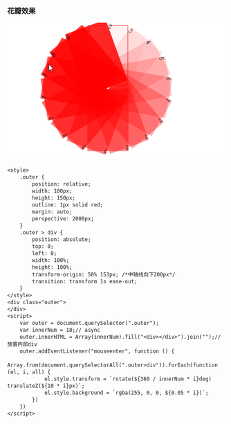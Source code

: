 ### 花瓣效果
![Alt text](./images/css3-transform-hover.png)

    <style>
        .outer {
            position: relative;
            width: 100px;
            height: 150px;
            outline: 1px solid red;
            margin: auto;
            perspective: 2000px;
        }
        .outer > div {
            position: absolute;
            top: 0;
            left: 0;
            width: 100%;
            height: 100%;
            transform-origin: 50% 153px; /*中轴线向下200px*/
            transition: transform 1s ease-out;
        }
    </style>
    <div class="outer">
    </div>
    <script>
        var outer = document.querySelector(".outer");
        var innerNum = 18;// async
        outer.innerHTML = Array(innerNum).fill("<div></div>").join("");// 放置内部div
        outer.addEventListener("mouseenter", function () {
            Array.from(document.querySelectorAll(".outer>div")).forEach(function (el, i, all) {
                el.style.transform = `rotate(${360 / innerNum * i}deg) translateZ(${10 * i}px)`;
                el.style.background = `rgba(255, 0, 0, ${0.05 * i})`;
            })
        })
    </script>




